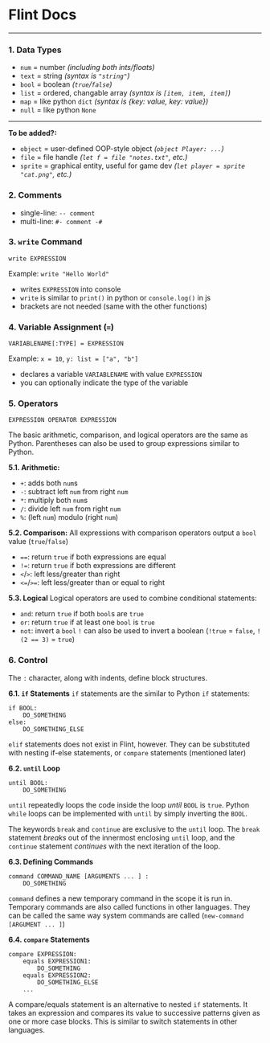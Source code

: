 # Flint Docs
---
### 1. Data Types
- `num` = number *(including both ints/floats)*
- `text` = string *(syntax is `"string"`)*
- `bool` = boolean *(`true`/`false`)*
- `list` = ordered, changable array *(syntax is `[item, item, item]`)*
- `map` = like python `dict` *(syntax is {key: value, key: value})*
- `null` = like python `None`
---
**To be added?:**
- `object` = user-defined OOP-style object *(`object Player: ...`)*
- `file` = file handle *(`let f = file "notes.txt"`, etc.)*
- `sprite` = graphical entity, useful for game dev *(`let player = sprite "cat.png"`, etc.)*

### 2. Comments
- single-line: `-- comment`
- multi-line: `#- comment -#`

### 3. `write` Command
`write EXPRESSION`

Example: `write "Hello World"`
- writes `EXPRESSION` into console
- `write` is similar to `print()` in python or `console.log()` in js
- brackets are not needed (same with the other functions)

### 4. Variable Assignment (`=`)
`VARIABLENAME[:TYPE] = EXPRESSION`

Example: `x = 10`, `y: list = ["a", "b"]`
- declares a variable `VARIABLENAME` with value `EXPRESSION`
- you can optionally indicate the type of the variable

### 5. Operators
`EXPRESSION OPERATOR EXPRESSION`

The basic arithmetic, comparison, and logical operators are the same as Python. Parentheses can also be used to group expressions similar to Python.

**5.1. Arithmetic:**
- `+`: adds both `num`s
- `-`: subtract left `num` from right `num`
- `*`: multiply both `num`s
- `/`: divide left `num` from right `num`
- `%`: (left `num`) modulo (right `num`)

**5.2. Comparison:**
All expressions with comparison operators output a `bool` value (`true`/`false`)
- `==`: return `true` if both expressions are equal
- `!=`: return `true` if both expressions are different
- `<`/`>`: left less/greater than right
- `<=`/`>=`: left less/greater than or equal to right

**5.3. Logical**
Logical operators are used to combine conditional statements:
- `and`: return `true` if both `bool`s are `true`
- `or`: return `true` if at least one `bool` is `true`
- `not`: invert a `bool`
`!` can also be used to invert a boolean (`!true` = `false`, `!(2 == 3)` = `true`)

### 6. Control
The `:` character, along with indents, define block structures.

**6.1. `if` Statements**
`if` statements are the similar to Python `if` statements:
```
if BOOL:
    DO_SOMETHING
else:
    DO_SOMETHING_ELSE
```
`elif` statements does not exist in Flint, however. They can be substituted with nesting if-else statements, or `compare` statements (mentioned later)

**6.2. `until` Loop**
```
until BOOL:
    DO_SOMETHING
```
`until` repeatedly loops the code inside the loop *until* `BOOL` is `true`. Python `while` loops can be implemented with `until` by simply inverting the `BOOL`.

The keywords `break` and `continue` are exclusive to the `until` loop. The `break` statement *breaks* out of the innermost enclosing `until` loop, and the `continue` statement *continues* with the next iteration of the loop.

**6.3. Defining Commands**
```
command COMMAND_NAME [ARGUMENTS ... ] :
    DO_SOMETHING
```
`command` defines a new temporary command in the scope it is run in. Temporary commands are also called functions in other languages. They can be called the same way system commands are called (`new-command [ARGUMENT ... ]`)

**6.4. `compare` Statements**
```
compare EXPRESSION:
    equals EXPRESSION1:
        DO_SOMETHING
    equals EXPRESSION2:
        DO_SOMETHING_ELSE
    ...
```
A compare/equals statement is an alternative to nested `if` statements. It takes an expression and compares its value to successive patterns given as one or more case blocks. This is similar to switch statements in other languages.
